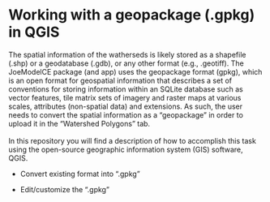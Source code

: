 # Working with a geopackage (.gpkg) in QGIS

The spatial information of the watherseds is likely stored as a shapefile (.shp) or a geodatabase (.gdb), or any other format (e.g., .geotiff). The JoeModelCE package (and app) uses the geopackage  format (gpkg), which is an open format for geospatial information that describes a set of conventions for storing information within an SQLite database such as vector features, tile matrix sets of imagery and raster maps at various scales, attributes (non-spatial data) and extensions. As such, the user needs to convert the spatial information as a “geopackage” in order to upload it in the “Watershed Polygons” tab. 
<br>
<br>
In this repository you will find a description of how to accomplish this task using the open-source geographic information system (GIS) software, QGIS.

* Convert existing format into “.gpkg”

* Edit/customize the “.gpkg”

